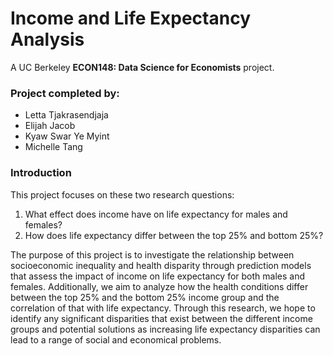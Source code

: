 # Income and Life Expectancy Analysis
A UC Berkeley **ECON148: Data Science for Economists** project.

### Project completed by:
- Letta Tjakrasendjaja
- Elijah Jacob
- Kyaw Swar Ye Myint
- Michelle Tang

### Introduction
This project focuses on these two research questions:
1) What effect does income have on life expectancy for males and females?
2) How does life expectancy differ between the top 25% and bottom 25%?

The purpose of this project is to investigate the relationship between socioeconomic inequality and health disparity through prediction models that assess the impact of income on life expectancy for both males and females. Additionally, we aim to analyze how the health conditions differ between the top 25% and the bottom 25% income group and the correlation of that with life expectancy. Through this research, we hope to identify any significant disparities that exist between the different income groups and potential solutions as increasing life expectancy disparities can lead to a range of social and economical problems.
